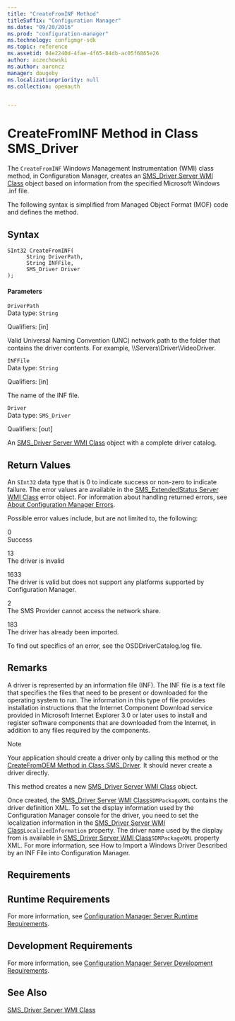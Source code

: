 ```yaml
---
title: "CreateFromINF Method"
titleSuffix: "Configuration Manager"
ms.date: "09/20/2016"
ms.prod: "configuration-manager"
ms.technology: configmgr-sdk
ms.topic: reference
ms.assetid: 04e2240d-4fae-4f65-84db-ac05f6865e26
author: aczechowski
ms.author: aaroncz
manager: dougeby
ms.localizationpriority: null
ms.collection: openauth


---
```

# CreateFromINF Method in Class SMS_Driver
The `CreateFromINF` Windows Management Instrumentation (WMI) class method, in Configuration Manager, creates an [SMS_Driver Server WMI Class](../../../develop/reference/osd/sms_driver-server-wmi-class.md) object based on information from the specified Microsoft Windows .inf file.  

 The following syntax is simplified from Managed Object Format (MOF) code and defines the method.  

## Syntax  

```  
SInt32 CreateFromINF(  
      String DriverPath,  
      String INFFile,  
      SMS_Driver Driver  
);  
```  

#### Parameters  
 `DriverPath`  
 Data type: `String`  

 Qualifiers: [in]  

 Valid Universal Naming Convention (UNC) network path to the folder that contains the driver contents. For example, \\\Servers\Driver\VideoDriver.  

 `INFFile`  
 Data type: `String`  

 Qualifiers: [in]  

 The name of the INF file.  

 `Driver`  
 Data type: `SMS_Driver`  

 Qualifiers: [out]  

 An [SMS_Driver Server WMI Class](../../../develop/reference/osd/sms_driver-server-wmi-class.md) object with a complete driver catalog.  

## Return Values  
 An `SInt32` data type that is 0 to indicate success or non-zero to indicate failure. The error values are available in the [SMS_ExtendedStatus Server WMI Class](../../../develop/reference/misc/sms_extendedstatus-server-wmi-class.md) error object. For information about handling returned errors, see [About Configuration Manager Errors](../../../develop/core/understand/about-configuration-manager-errors.md).  

 Possible error values include, but are not limited to, the following:  

 0  
 Success  

 13  
 The driver is invalid  

 1633  
 The driver is valid but does not support any platforms supported by Configuration Manager.  

 2  
 The SMS Provider cannot access the network share.  

 183  
 The driver has already been imported.  

 To find out specifics of an error, see the OSDDriverCatalog.log file.  

## Remarks  
 A driver is represented by an information file (INF). The INF file is a text file that specifies the files that need to be present or downloaded for the operating system to run. The information in this type of file provides installation instructions that the Internet Component Download service provided in Microsoft Internet Explorer 3.0 or later uses to install and register software components that are downloaded from the Internet, in addition to any files required by the components.  

> [!NOTE]
>  Your application should create a driver only by calling this method or the [CreateFromOEM Method in Class SMS_Driver](../../../develop/reference/osd/createfromoem-method-in-class-sms_driver.md). It should never create a driver directly.  

 This method creates a new [SMS_Driver Server WMI Class](../../../develop/reference/osd/sms_driver-server-wmi-class.md) object.  

 Once created, the [SMS_Driver Server WMI Class](../../../develop/reference/osd/sms_driver-server-wmi-class.md)`SDMPackageXML` contains the driver definition XML. To set the display information used by the Configuration Manager console for the driver, you need to set the localization information in the [SMS_Driver Server WMI Class](../../../develop/reference/osd/sms_driver-server-wmi-class.md)`LocalizedInformation` property. The driver name used by the display from is available in [SMS_Driver Server WMI Class](../../../develop/reference/osd/sms_driver-server-wmi-class.md)`SDMPackageXML` property XML. For more information, see How to Import a Windows Driver Described by an INF File into Configuration Manager.  

## Requirements  

## Runtime Requirements  
 For more information, see [Configuration Manager Server Runtime Requirements](../../../develop/core/reqs/server-runtime-requirements.md).  

## Development Requirements  
 For more information, see [Configuration Manager Server Development Requirements](../../../develop/core/reqs/server-development-requirements.md).  

## See Also  
 [SMS_Driver Server WMI Class](../../../develop/reference/osd/sms_driver-server-wmi-class.md)
